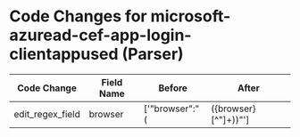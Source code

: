 # Code Changes for microsoft-azuread-cef-app-login-clientappused (Parser)

| Code Change | Field Name | Before | After |
|-------------|------------|--------|-------|
| edit_regex_field | browser | ['"browser":"(|({browser}[^"]+))"'] | ['"browser":"({browser}[^\d\"]+?)\s*([\d\.]+)?"'] |